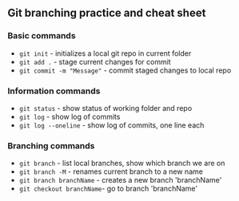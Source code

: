## Git branching practice and cheat sheet


### Basic commands
* `git init` - initializes a local git repo in current folder
* `git add .` - stage current changes for commit
* `git commit -m "Message"` - commit staged changes to local repo


### Information commands
* `git status` - show status of working folder and repo
* `git log` - show log of commits
* `git log --oneline` - show log of commits, one line each

### Branching commands
* `git branch` - list local branches, show which branch we are on
* `git branch -M` - renames current branch to a new name
* `git branch branchName` - creates a new branch 'branchName'
* `git checkout branchName`- go to branch 'branchName'

